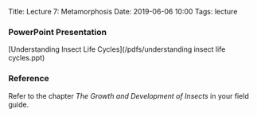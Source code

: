 Title: Lecture 7: Metamorphosis
Date: 2019-06-06 10:00
Tags: lecture


### PowerPoint Presentation
[Understanding Insect Life Cycles](/pdfs/understanding insect life cycles.ppt)

### Reference
Refer to the chapter *The Growth and Development of Insects* in your field guide.
